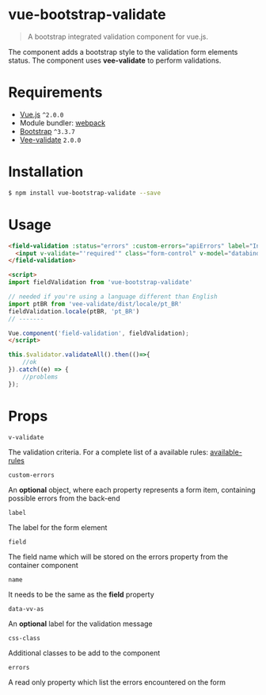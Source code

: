 # vue-bootstrap-validate 

> A bootstrap integrated validation component for vue.js.

The component adds a bootstrap style to the validation form elements status. The component uses **vee-validate** to perform validations.  

# Requirements

- [Vue.js](https://github.com/vuejs/vue) `^2.0.0`
- Module bundler: [webpack](https://github.com/webpack/webpack)
- [Bootstrap](getbootstrap.com) `^3.3.7`
- [Vee-validate](http://vee-validate.logaretm.com/) `2.0.0`

# Installation

``` bash
$ npm install vue-bootstrap-validate --save
```

# Usage
``` html
<field-validation :status="errors" :custom-errors="apiErrors" label="Input label" field="data">
  <input v-validate="'required'" class="form-control" v-model="databind" name="data" data-vv-as="data-to-show" type="text" />
</field-validation> 

<script>
import fieldValidation from 'vue-bootstrap-validate'

// needed if you're using a language different than English
import ptBR from 'vee-validate/dist/locale/pt_BR'
fieldValidation.locale(ptBR, 'pt_BR')
// -------

Vue.component('field-validation', fieldValidation);
</script>
```

```javascript
this.$validator.validateAll().then(()=>{
    //ok
}).catch((e) => {
    //problems
});
```

# Props

`v-validate`

The validation criteria. For a complete list of a available rules: [available-rules](http://vee-validate.logaretm.com/rules.html#available-rules)

`custom-errors`

An **optional** object, where each property represents a form item, containing possible errors from the back-end

`label`

The label for the form element

`field`

The field name which will be stored on the errors property from the container component

`name`

It needs to be the same as the **field** property

`data-vv-as`

An **optional** label for the validation message 

`css-class`

Additional classes to be add to the component

`errors`

A read only property which list the errors encountered on the form